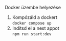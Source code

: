Docker üzembe helyezése  
1. Kompózáld a dockert  
`docker compose up`  
2. Indítsd el a nest appot  
`npm run start:dev`  
